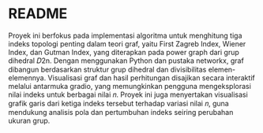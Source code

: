 # README

Proyek ini berfokus pada implementasi algoritma untuk menghitung tiga indeks topologi penting dalam teori graf, yaitu First Zagreb Index, Wiener Index, dan Gutman Index, yang diterapkan pada power graph dari grup dihedral 𝐷2n. Dengan menggunakan Python dan pustaka networkx, graf dibangun berdasarkan struktur grup dihedral dan divisibilitas elemen-elemennya. Visualisasi graf dan hasil perhitungan disajikan secara interaktif melalui antarmuka gradio, yang memungkinkan pengguna mengeksplorasi nilai indeks untuk berbagai nilai 𝑛. Proyek ini juga menyertakan visualisasi grafik garis dari ketiga indeks tersebut terhadap variasi nilai 𝑛, guna mendukung analisis pola dan pertumbuhan indeks seiring perubahan ukuran grup.
